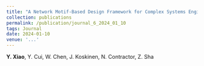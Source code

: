 ```yaml
---
title: "A Network Motif-Based Design Framework for Complex Systems Engineering Considering Local Dependencies [*In Preparation*]"
collection: publications
permalink: /publication/journal_6_2024_01_10
tags: Journal
date: 2024-01-10
venue: '...'
---
```

**Y. Xiao**, Y. Cui, W. Chen, J. Koskinen, N. Contractor, Z. Sha
